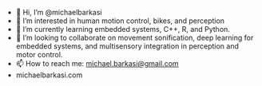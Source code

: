 - 👋 Hi, I’m @michaelbarkasi
- 👀 I’m interested in human motion control, bikes, and perception
- 🌱 I’m currently learning embedded systems, C++, R, and Python. 
- 💞️ I’m looking to collaborate on movement sonification, deep learning for embedded systems, and multisensory integration in perception and motor control. 
- 📫 How to reach me: michael.barkasi@gmail.com
- michaelbarkasi.com

<!---
michaelbarkasi/michaelbarkasi is a ✨ special ✨ repository because its `README.md` (this file) appears on your GitHub profile.
You can click the Preview link to take a look at your changes.
--->

